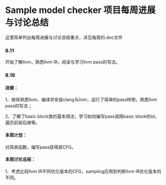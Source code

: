 # Sample model checker 项目每周进展与讨论总结

这里简单列出每周进展与讨论总结重点，详见每周的.doc文件

### 8.11

开始了解llvm，熟悉llvm IR，阅读与学习llvm pass的写法。

### 8.18

#### 进展：

1、继续熟悉llvm，编译并安装clang与llvm，运行了简单的pass样例，熟悉llvm pass的写法；

2、了解了basic block类的基本用法，学习如何编写pass调用basic block的id，遍历前驱后继等。

#### 本周计划：

对简单函数，编写pass获得其CFG。

#### 本周讨论总结：

1、考虑比较llvm IR不同优化版本的CFG，sampling应用到判断llvm IR优化版本的不同。

